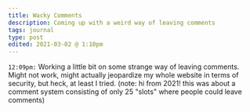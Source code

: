 ```yaml
---
title: Wacky Comments
description: Coming up with a weird way of leaving comments
tags: journal
type: post
edited: 2021-03-02 @ 1:10pm
---
```


`12:09pm:` Working a little bit on some strange way of leaving comments. Might not work, might actually jeopardize my whole website in terms of security, but heck, at least I tried. (note: hi from 2021! this was about a comment system consisting of only 25 "slots" where people could leave comments)
